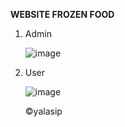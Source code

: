 **WEBSITE FROZEN FOOD**

1. Admin

   ![image](https://github.com/user-attachments/assets/b69046da-bedb-4fd0-9ed0-3aff69dee220)

2. User

   ![image](https://github.com/user-attachments/assets/dfe1aea7-ca89-486f-a5cf-76f6caf9b8b1)

   ©yalasip
